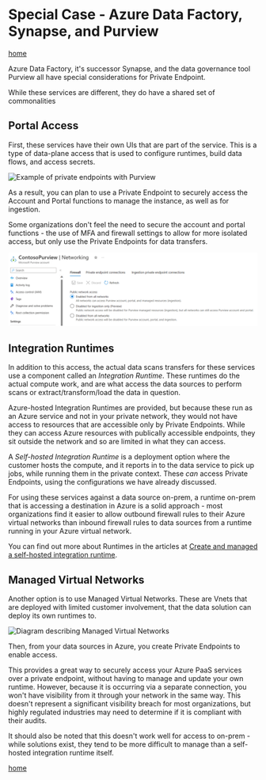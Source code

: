 # Special Case - Azure Data Factory, Synapse, and Purview

[home](./readme.md)

Azure Data Factory, it's successor Synapse, and the data governance tool Purview all have special considerations for Private Endpoint.

While these services are different, they do have a shared set of commonalities

## Portal Access

First, these services have their own UIs that are part of the service.  This is a type of data-plane access that is used to configure runtimes, build data flows, and access secrets.

![Example of private endpoints with Purview](https://learn.microsoft.com/azure/purview/media/catalog-private-link/purview-private-link-overview.png)

As a result, you can plan to use a Private Endpoint to securely access the Account and Portal functions to manage the instance, as well as for ingestion.

Some organizations don't feel the need to secure the account and portal functions - the use of MFA and firewall settings to allow for more isolated access, but only use the Private Endpoints for data transfers.

![A screenshot of a Purview firewall](img/purview-firewall.png)

## Integration Runtimes

In addition to this access, the actual data scans transfers for these services use a component called an *Integration Runtime*.  These runtimes do the actual compute work, and are what access the data sources to perform scans or extract/transform/load the data in question.

Azure-hosted Integration Runtimes are provided, but because these run as an Azure service and not in your private network, they would not have access to resources that are accessible only by Private Endpoints.  While they can access Azure resources with publically accessible endpoints, they sit outside the network and so are limited in what they can access.

A *Self-hosted Integration Runtime* is a deployment option where the customer hosts the compute, and it reports in to the data service to pick up jobs, while running them in the private context.  These *can* access Private Endpoints, using the configurations we have already discussed.

For using these services against a data source on-prem, a runtime on-prem that is accessing a destination in Azure is a solid approach - most organizations find it easier to allow outbound firewall rules to their Azure virtual networks than inbound firewall rules to data sources from a runtime running in your Azure virtual network.

You can find out more about Runtimes in the articles at [Create and managed a self-hosted integration runtime](https://learn.microsoft.com/azure/purview/manage-integration-runtimes).

## Managed Virtual Networks

Another option is to use Managed Virtual Networks.  These are Vnets that are deployed with limited customer involvement, that the data solution can deploy its own runtimes to.

![Diagram describing Managed Virtual Networks](https://learn.microsoft.com/azure/purview/media/catalog-managed-vnet/purview-managed-vnet-architecture.png)

Then, from your data sources in Azure, you create Private Endpoints to enable access.

This provides a great way to securely access your Azure PaaS services over a private endpoint, without having to manage and update your own runtime.  However, because it is occurring via a separate connection, you won't have visibility from it through your network in the same way.  This doesn't represent a significant visibility breach for most organizations, but highly regulated industries may need to determine if it is compliant with their audits.

It should also be noted that this doesn't work well for access to on-prem - while solutions exist, they tend to be more difficult to manage than a self-hosted integration runtime itself.

[home](./readme.md)
